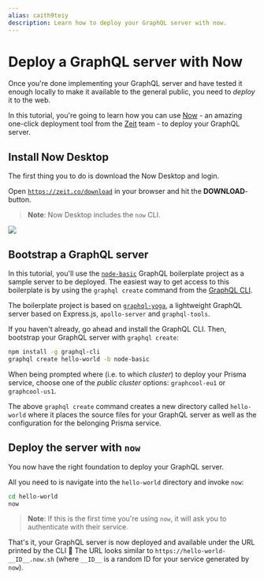 ```yaml
---
alias: caith9teiy
description: Learn how to deploy your GraphQL server with now.
---
```


# Deploy a GraphQL server with Now

Once you're done implementing your GraphQL server and have tested it enough locally to make it available to the general public, you need to _deploy_ it to the web.

In this tutorial, you're going to learn how you can use [Now](https://zeit.co/now) - an amazing one-click deployment tool from the [Zeit](https://zeit.co/) team - to deploy your GraphQL server.

## Install Now Desktop

The first thing you to do is download the Now Desktop and login.

<Instruction>

Open [`https://zeit.co/download`](https://zeit.co/download) in your browser and hit the **DOWNLOAD**-button.

</Instruction>

> **Note**: Now Desktop includes the `now` CLI.

![](https://imgur.com/UpRzQsY.png)

## Bootstrap a GraphQL server

In this tutorial, you'll use the [`node-basic`](https://github.com/graphql-boilerplates/node-graphql-server/tree/master/basic) GraphQL boilerplate project as a sample server to be deployed. The easiest way to get access to this boilerplate is by using the `graphql create` command from the [GraphQL CLI](https://github.com/graphql-cli/graphql-cli/).

The boilerplate project is based on [`graphql-yoga`](https://github.com/graphcool/graphql-yoga/), a lightweight GraphQL server based on Express.js, `apollo-server` and `graphql-tools`.

<Instruction>

If you haven't already, go ahead and install the GraphQL CLI. Then, bootstrap your GraphQL server with `graphql create`:

```sh
npm install -g graphql-cli
graphql create hello-world -b node-basic
```

</Instruction>

<Instruction>

When being prompted where (i.e. to which _cluster_) to deploy your Prisma service, choose one of the _public cluster_ options: `graphcool-eu1` or `graphcool-us1`.

</Instruction>

The above `graphql create` command creates a new directory called `hello-world` where it places the source files for your GraphQL server as well as the configuration for the belonging Prisma service.

## Deploy the server with `now`

You now have the right foundation to deploy your GraphQL server.

<Instruction>

All you need to is navigate into the `hello-world` directory and invoke `now`:

```sh
cd hello-world
now
```

</Instruction>

> **Note**: If this is the first time you're using `now`, it will ask you to authenticate with their service.

That's it, your GraphQL server is now deployed and available under the URL printed by the CLI 🎉  The URL looks similar to `https://hello-world-__ID__.now.sh` (where `__ID__` is a random ID for your service generated by `now`).
